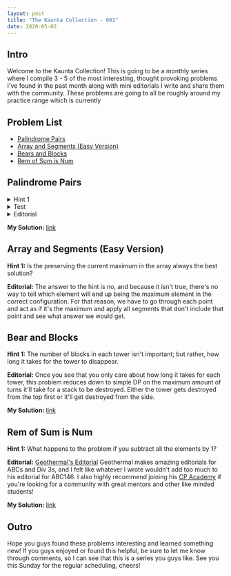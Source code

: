 ```yaml
---
layout: post
title: "The Kaunta Collection - 001"
date: 2020-05-02
---
```


## Intro

Welcome to the Kaunta Collection! This is going to be a monthly series where I compile 3 - 5 of the most interesting, thought provoking problems I've found in the past month along with mini editorials I write and share them with the community. These problems are going to all be roughly around my practice range which is currently 

## Problem List

- [Palindrome Pairs](https://codeforces.com/problemset/problem/1045/I)
- [Array and Segments (Easy Version)](https://codeforces.com/contest/1108/problem/E1)
- [Bears and Blocks](https://codeforces.com/contest/574/problem/D)
- [Rem of Sum is Num](https://atcoder.jp/contests/abc146/tasks/abc146_e)

## Palindrome Pairs

<details>
    <summary>Hint 1</summary>

    The only thing that matters about each string is the letter count parity.
</details>

<details>
    <summary>Test</summary>

    ```
    this is code
    ```
</details>

<details>
    <summary>Editorial</summary>


    Once you notice that you really only care the parity of each letter count, it's an easy observation to see that a string can only make a palindrome with strings that have at most one differing parity. For example, aa and b (00 and 01) could combine but not aa and bc(000 and 011). So the question becomes, how can we efficiently count the number of valid pairs? To solve this question we're going to use an interesting 1-2 punch of common tricks. The first trick is hashing our string with powers of 2 to maintain a list in number form of all numbers that have an odd parity. (elaborate)


    ```c++
    int key = 0;
    for (int i = 0; i < 26; i++) {
        // The + 0.5 is to make sure loss precision doesn't give us an answer one too low
        if (parities[i]) key += (pow(2, i) + 0.5); 
    }
    ```


    After that, we can use a map to count pairs and count how many strings differ to get our final solution. (elaborate)
</details>



**My Solution:** [link](https://codeforces.com/contest/1045/submission/67131577)

## Array and Segments (Easy Version)

**Hint 1:** Is the preserving the current maximum in the array always the best solution?

**Editorial:** The answer to the hint is no, and because it isn't true, there's no way to tell which element will end up being the maximum element in the correct configuration. For that reason, we have to go through each point and act as if it's the maximum and apply all segments that don't include that point and see what answer we would get.

## Bear and Blocks

**Hint 1:** The number of blocks in each tower isn't important; but rather, how long it takes for the tower to disappear.

**Editorial:** Once you see that you only care about how long it takes for each tower, this problem reduces down to simple DP on the maximum amount of turns it'll take for a stack to be destroyed. Either the tower gets destroyed from the top first or it'll get destroyed from the side.

**My Solution:** [link](https://codeforces.com/contest/574/submission/68096347)

## Rem of Sum is Num

**Hint 1:** What happens to the problem if you subtract all the elements by 1?

**Editorial:** [Geothermal's Editorial](https://codeforces.com/blog/entry/71699) Geothermal makes amazing editorials for ABCs and Div 3s, and I felt like whatever I wrote wouldn't add too much to his editorial for ABC146. I also highly recommend joining his [CP Academy](https://discordapp.com/invite/VxVnGHu) if you're looking for a community with great mentors and other like minded students!

**My Solution:** [link](https://atcoder.jp/contests/abc146/submissions/11202164)

## Outro

Hope you guys found these problems interesting and learned something new! If you guys enjoyed or found this helpful, be sure to let me know through comments, so I can see that this is a series you guys like. See you this Sunday for the regular scheduling, cheers!







